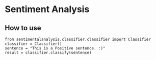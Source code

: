 Sentiment Analysis
================================

How to use
------------

    from sentimentalanalysis.classifier.classifier import Classifier
    classifier = Classifier()
    sentence = "This is a Positive sentence. :)"
    result = classifier.classify(sentence)
